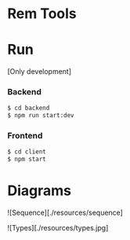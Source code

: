 # Rem Tools


# Run
[Only development]

### Backend

```bash
$ cd backend
$ npm run start:dev
```

### Frontend

```bash
$ cd client
$ npm start
```

# Diagrams

![Sequence][./resources/sequence]

![Types][./resources/types.jpg]
